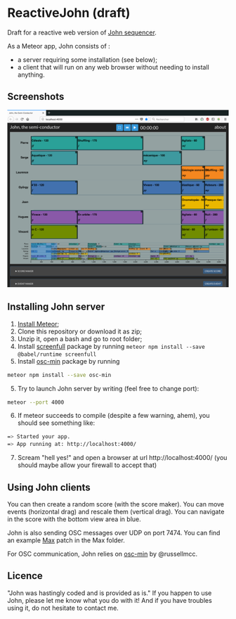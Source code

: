 ReactiveJohn (draft)
======

Draft for a reactive web version of [John sequencer](http://vincentgoudard.com/john/).

As a Meteor app, John consists of :
- a server requiring some installation (see below);
- a client that will run on any web browser without needing to install anything.

Screenshots
------
![Alt text](/medias/screenshot.png?raw=true "Screenshot")

Installing John server
------
1. [Install Meteor](https://www.meteor.com/install);
2. Clone this repository or download it as zip;
3. Unzip it, open a bash and go to root folder;
3. Install [screenfull](https://www.npmjs.com/package/screenfull) package by running `meteor npm install --save @babel/runtime screenfull`
4. Install [osc-min](https://www.npmjs.com/package/osc-min) package by running
```Bash
meteor npm install --save osc-min
```
5. Try to launch John server by writing (feel free to change port):
```Bash
meteor --port 4000 
```
6. If meteor succeeds to compile (despite a few warning, ahem), you should see something like:
```Bash
=> Started your app.
=> App running at: http://localhost:4000/
```
7. Scream "hell yes!" and open a browser at url http://localhost:4000/ (you should maybe allow your firewall to accept that)


Using John clients
------
You can then create a random score (with the score maker).
You can move events (horizontal drag) and rescale them (vertical drag).
You can navigate in the score with the bottom view area in blue.

John is also sending OSC messages over UDP on port 7474.
You can find an example [Max](http://cycling74.com/) patch in the Max folder.

For OSC communication, John relies on [osc-min](https://github.com/russellmcc/node-osc-min) by @russellmcc.

Licence
------
"John was hastingly coded and is provided as is."
If you happen to use John, please let me know what you do with it!
And if you have troubles using it, do not hesitate to contact me.